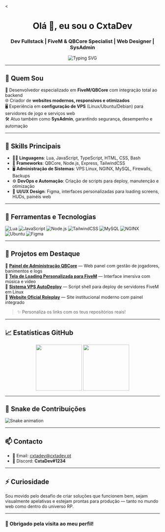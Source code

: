 <<h1 align="center">Olá 👋, eu sou o CxtaDev</h1>
<h3 align="center">Dev Fullstack | FiveM & QBCore Specialist | Web Designer | SysAdmin</h3>

<p align="center">
  <img src="https://readme-typing-svg.herokuapp.com?font=Fira+Code&duration=3000&pause=1000&color=F7F7F7&center=true&vCenter=true&width=435&lines=Desenvolvimento+Web+e+FiveM;Configuração+de+VPS+Linux;Administração+de+Servidores;UI%2FUX+para+Roleplay" alt="Typing SVG" />
</p>

---

## 💼 Quem Sou

🔧 Desenvolvedor especializado em **FiveM/QBCore** com integração total ao backend  
🌐 Criador de **websites modernos, responsivos e otimizados**  
🖥️ Experiência em **configuração de VPS** (Linux/Ubuntu/Debian) para servidores de jogo e serviços web  
🛠️ Atuo também como **SysAdmin**, garantindo segurança, desempenho e automação

---

## 🚀 Skills Principais

- 👨‍💻 **Linguagens**: Lua, JavaScript, TypeScript, HTML, CSS, Bash
- 🧱 **Frameworks**: QBCore, Node.js, Express, TailwindCSS
- 🖥️ **Administração de Sistemas**: VPS Linux, NGINX, MySQL, Firewalls, Backups
- ⚙️ **DevOps e Automação**: Criação de scripts para deploy, manutenção e otimização
- 🎨 **UI/UX Design**: Figma, interfaces personalizadas para loading screens, HUDs, painéis web

---

## 🔧 Ferramentas e Tecnologias

![Lua](https://img.shields.io/badge/Lua-2C2D72?style=for-the-badge&logo=lua&logoColor=white)
![JavaScript](https://img.shields.io/badge/JavaScript-F7DF1E?style=for-the-badge&logo=javascript&logoColor=black)
![Node.js](https://img.shields.io/badge/Node.js-339933?style=for-the-badge&logo=nodedotjs&logoColor=white)
![TailwindCSS](https://img.shields.io/badge/TailwindCSS-06B6D4?style=for-the-badge&logo=tailwindcss&logoColor=white)
![MySQL](https://img.shields.io/badge/MySQL-4479A1?style=for-the-badge&logo=mysql&logoColor=white)
![NGINX](https://img.shields.io/badge/NGINX-009639?style=for-the-badge&logo=nginx&logoColor=white)
![Ubuntu](https://img.shields.io/badge/Ubuntu-E95420?style=for-the-badge&logo=ubuntu&logoColor=white)
![Figma](https://img.shields.io/badge/Figma-000000?style=for-the-badge&logo=figma&logoColor=white)

---

## 📌 Projetos em Destaque

🔹 [**Painel de Administração QBCore**](https://github.com/CxtaDev/admin-panel-qbcore) — Web panel com gestão de jogadores, banimentos e logs  
🔹 [**Tela de Loading Personalizada para FiveM**](https://github.com/CxtaDev/fivem-loading-screen) — Interface imersiva com música e vídeo  
🔹 [**Sistema VPS AutoDeploy**](https://github.com/CxtaDev/vps-deploy-script) — Script shell para deploy de servidores FiveM em Linux  
🔹 [**Website Oficial Roleplay**](https://github.com/CxtaDev/norte-roleplay-site) — Site institucional moderno com painel integrado

> ✨ Personaliza os links com os teus repositórios reais!

---

## 📈 Estatísticas GitHub

<p align="center">
  <img src="https://github-readme-stats.vercel.app/api?username=CxtaDev&show_icons=true&theme=radical" height="150"/>
  <img src="https://github-readme-stats.vercel.app/api/top-langs/?username=CxtaDev&layout=compact&theme=radical" height="150"/>
</p>

---

## 🐍 Snake de Contribuições

![Snake animation](https://github.com/CxtaDev/CxtaDev/blob/output/github-contribution-grid-snake.svg)

---

## 📫 Contacto

- 📧 Email: [cxtadev@cxtadev.pt](mailto:cxtadev@cxtadev.pt)  
- 💬 Discord: **CxtaDev#1234**

---

## ⚡ Curiosidade

Sou movido pelo desafio de criar soluções que funcionem bem, sejam visualmente apelativas e estejam prontas para produção — tanto no mundo web como dentro do universo RP.

---

### 👀 Obrigado pela visita ao meu perfil!
